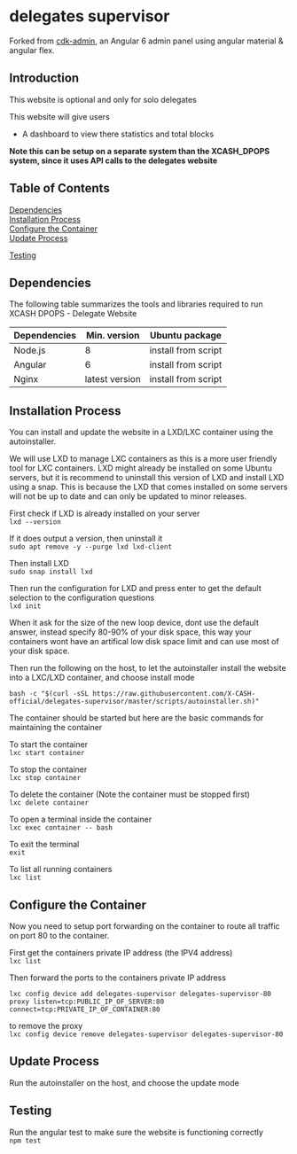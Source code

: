 # delegates supervisor

Forked from [cdk-admin](https://github.com/codetok/cdk-admin), an Angular 6 admin panel using angular material & angular flex.




## Introduction

This website is optional and only for solo delegates

This website will give users
* A dashboard to view there statistics and total blocks

**Note this can be setup on a separate system than the XCASH_DPOPS system, since it uses API calls to the delegates website**



## Table of Contents  
[Dependencies](#dependencies)  
[Installation Process](#installation-process)  
[Configure the Container](#configure-the-container)  
[Update Process](#update-process)

[Testing](#testing) 
 
 
## Dependencies

The following table summarizes the tools and libraries required to run XCASH DPOPS - Delegate Website

| Dependencies                                 | Min. version  | Ubuntu package            |
| -------------------------------------------- | ------------- | ------------------------- |
| Node.js                                      | 8             |  install from script    | 
| Angular                                      | 6             |  install from script         |
| Nginx                                  | latest version | install from script |



## Installation Process

You can install and update the website in a LXD/LXC container using the autoinstaller.
 
We will use LXD to manage LXC containers as this is a more user friendly tool for LXC containers. LXD might already be installed on some Ubuntu servers, but it is recommend to uninstall this version of LXD and install LXD using a snap. This is because the LXD that comes installed on some servers will not be up to date and can only be updated to minor releases.

First check if LXD is already installed on your server  
`lxd --version`

If it does output a version, then uninstall it  
`sudo apt remove -y --purge lxd lxd-client`

Then install LXD  
`sudo snap install lxd`

Then run the configuration for LXD and press enter to get the default selection to the configuration questions  
`lxd init`

When it ask for the size of the new loop device, dont use the default answer, instead specify 80-90% of your disk space, this way your containers wont have an artifical low disk space limit and can use most of your disk space.

Then run the following on the host, to let the autoinstaller install the website into a LXC/LXD container, and choose install mode

```
bash -c "$(curl -sSL https://raw.githubusercontent.com/X-CASH-official/delegates-supervisor/master/scripts/autoinstaller.sh)"
```

The container should be started but here are the basic commands for maintaining the container

To start the container  
`lxc start container`

To stop the container  
`lxc stop container`

To delete the container (Note the container must be stopped first)  
`lxc delete container`

To open a terminal inside the container  
`lxc exec container -- bash`

To exit the terminal  
`exit`

To list all running containers  
`lxc list`



## Configure the Container

Now you need to setup port forwarding on the container to route all traffic on port 80 to the container.

First get the containers private IP address (the IPV4 address)  
`lxc list`

Then forward the ports to the containers private IP address  
```
lxc config device add delegates-supervisor delegates-supervisor-80 proxy listen=tcp:PUBLIC_IP_OF_SERVER:80 connect=tcp:PRIVATE_IP_OF_CONTAINER:80
```

to remove the proxy  
`lxc config device remove delegates-supervisor delegates-supervisor-80`



## Update Process

Run the autoinstaller on the host, and choose the update mode



## Testing

Run the angular test to make sure the website is functioning correctly  
`npm test`